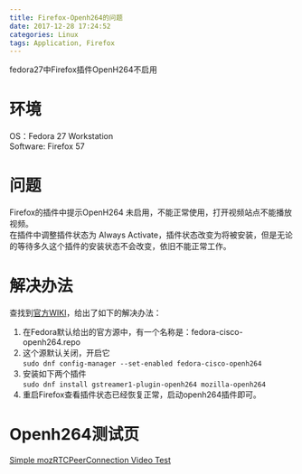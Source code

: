 ```yaml
---
title: Firefox-Openh264的问题
date: 2017-12-28 17:24:52
categories: Linux
tags: Application, Firefox
---
```


fedora27中Firefox插件OpenH264不启用  

# 环境
OS：Fedora 27 Workstation  
Software: Firefox 57  

# 问题
Firefox的插件中提示OpenH264 未启用，不能正常使用，打开视频站点不能播放视频。  
在插件中调整插件状态为 Always Activate，插件状态改变为将被安装，但是无论的等待多久这个插件的安装状态不会改变，依旧不能正常工作。  

# 解决办法
查找到[官方WIKI](http://fedoraproject.org/wiki/OpenH264)，给出了如下的解决办法：  
1. 在Fedora默认给出的官方源中，有一个名称是：fedora-cisco-openh264.repo
2. 这个源默认关闭，开启它  
`sudo dnf config-manager --set-enabled fedora-cisco-openh264`  
3. 安装如下两个插件  
`sudo dnf install gstreamer1-plugin-openh264 mozilla-openh264`  
4. 重启Firefox查看插件状态已经恢复正常，启动openh264插件即可。

# Openh264测试页
[Simple mozRTCPeerConnection Video Test](http://mozilla.github.io/webrtc-landing/pc_test_h264.html)
